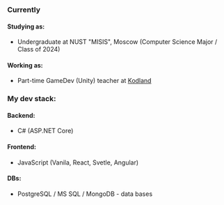 ### Currently
#### Studying as:
- Undergraduate at NUST "MISIS", Moscow (Computer Science Major / Class of 2024) 
#### Working as:
- Part-time GameDev (Unity) teacher at [Kodland](https://www.kodland.org/en/home)
### My dev stack:
#### Backend:
- C# (ASP.NET Core)
#### Frontend:
- JavaScript (Vanila, React, Svetle, Angular)
#### DBs:
- PostgreSQL / MS SQL / MongoDB - data bases

